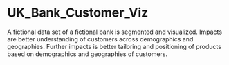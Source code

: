 # UK_Bank_Customer_Viz
A fictional data set of a fictional bank is segmented and visualized. Impacts are better understanding of customers across demographics and geographies.  Further impacts is better tailoring and positioning of products based on demographics and geographies of customers.
